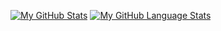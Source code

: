 [![My GitHub Stats](https://github-readme-stats.vercel.app/api/?username=Wafaj22&show_icons=true&include_all_commits=true&count_private=true&role=OWNER,ORGANIZATION_MEMBER,COLLABORATOR)]()
[![My GitHub Language Stats](https://github-readme-stats.vercel.app/api/top-langs/?username=Wafaj22&langs_count=5&theme=tokyonight)]()

<!--
**Wafaj22/Wafaj22** is a ✨ _special_ ✨ repository because its `README.md` (this file) appears on your GitHub profile.

Here are some ideas to get you started:

- 🔭 I’m currently working on ...
- 🌱 I’m currently learning ...
- 👯 I’m looking to collaborate on ...
- 🤔 I’m looking for help with ...
- 💬 Ask me about ...
- 📫 How to reach me: ...
- 😄 Pronouns: ...
- ⚡ Fun fact: ...
-->
